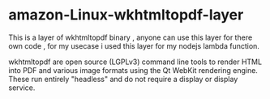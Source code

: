 # amazon-Linux-wkhtmltopdf-layer

This is a layer of wkhtmltopdf binary , anyone can use this layer for there own code , for my usecase i used this layer for my nodejs lambda function.

wkhtmltopdf are open source (LGPLv3) command line tools to render HTML into PDF and various image formats using the Qt WebKit rendering engine. These run entirely "headless" and do not require a display or display service.
